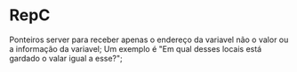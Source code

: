 # RepC

Ponteiros server para receber apenas o endereço da variavel não o valor ou a informação da variavel;
Um exemplo é "Em qual desses locais está gardado o valar igual a esse?";
